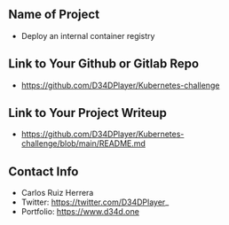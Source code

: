 ## Name of Project 
* Deploy an internal container registry  

## Link to Your Github or Gitlab Repo
* https://github.com/D34DPlayer/Kubernetes-challenge

## Link to Your Project Writeup
* https://github.com/D34DPlayer/Kubernetes-challenge/blob/main/README.md

## Contact Info
* Carlos Ruiz Herrera
* Twitter: https://twitter.com/D34DPlayer_
* Portfolio: https://www.d34d.one
